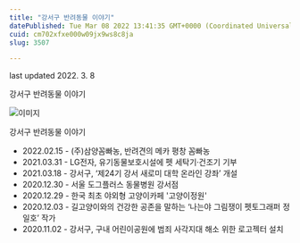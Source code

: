 ```yaml
---
title: "강서구 반려동물 이야기"
datePublished: Tue Mar 08 2022 13:41:35 GMT+0000 (Coordinated Universal Time)
cuid: cm702xfxe000w09jx9ws8c8ja
slug: 3507

---
```



last updated 2022. 3. 8

강서구 반려동물 이야기

![이미지](https://cdn.hashnode.com/res/hashnode/image/upload/v1739254004316/396e0151-ae84-433a-a875-cac7e241812e.jpeg)

강서구 반려동물 이야기

- 2022.02.15 - (주)삼양꼼빠농, 반려견의 메카 평창 꼼빠농
- 2021.03.31 - LG전자, 유기동물보호시설에 펫 세탁기·건조기 기부
- 2021.03.18 - 강서구, ‘제24기 강서 새로미 대학 온라인 강좌’ 개설
- 2020.12.30 - 서울 도그플러스 동물병원 강서점
- 2020.12.29 - 한국 최초 야외형 고양이카페 '고양이정원'
- 2020.12.03 - 길고양이와의 건강한 공존을 말하는 ‘나는야 그림쟁이 펫토그래퍼 정일호’ 작가
- 2020.11.02 - 강서구, 구내 어린이공원에 범죄 사각지대 해소 위한 로고젝터 설치